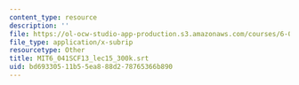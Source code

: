 ```yaml
---
content_type: resource
description: ''
file: https://ol-ocw-studio-app-production.s3.amazonaws.com/courses/6-041sc-probabilistic-systems-analysis-and-applied-probability-fall-2013/bd69330511b55ea888d278765366b890_MIT6_041SCF13_lec15_300k.vtt
file_type: application/x-subrip
resourcetype: Other
title: MIT6_041SCF13_lec15_300k.srt
uid: bd693305-11b5-5ea8-88d2-78765366b890
---
```

